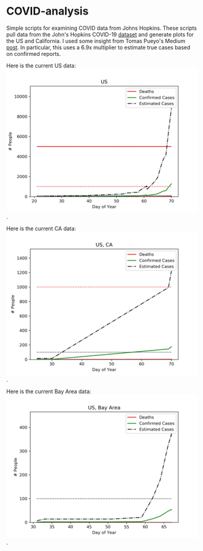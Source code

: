 # COVID-analysis
Simple scripts for examining COVID data from Johns Hopkins. These scripts pull data from the John's Hopkins COVID-19 [dataset](https://github.com/CSSEGISandData/COVID-19/) and generate plots for the US and California. I used some insight from Tomas Pueyo's Medium [post](https://medium.com/@tomaspueyo/coronavirus-act-today-or-people-will-die-f4d3d9cd99ca). In particular, this uses a 6.9x multiplier to estimate true cases based on confirmed reports.

Here is the current US data:
![US COVID-19 rates](https://github.com/kevinmpeterson/COVID-analysis/blob/master/US.jpeg).

Here is the current CA data:
![CA COVID-19 rates](https://github.com/kevinmpeterson/COVID-analysis/blob/master/CA.jpeg).

Here is the current Bay Area data:
![Bay Area COVID-19 rates](https://github.com/kevinmpeterson/COVID-analysis/blob/master/Bay.jpeg).


